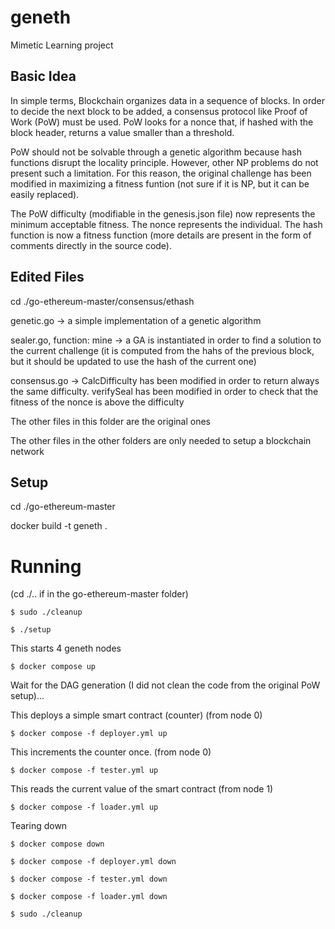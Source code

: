# geneth

Mimetic Learning project

## Basic Idea

In simple terms, Blockchain organizes data in a sequence of blocks. In order to decide the next block to be added, a consensus protocol like Proof of Work (PoW) must be used. PoW looks for a nonce that, if hashed with the block header, returns a value smaller than a threshold.

PoW should not be solvable through a genetic algorithm because hash functions disrupt the locality principle. However, other NP problems do not present such a limitation. For this reason, the original challenge has been modified in maximizing a fitness funtion (not sure if it is NP, but it can be easily replaced).

The PoW difficulty (modifiable in the genesis.json file) now represents the minimum acceptable fitness. The nonce represents the individual. The hash function is now a fitness function (more details are present in the form of comments directly in the source code).

## Edited Files

cd ./go-ethereum-master/consensus/ethash

genetic.go -> a simple implementation of  a genetic algorithm

sealer.go, function: mine -> a GA is instantiated in order to find a solution to the current challenge (it is computed from the hahs of the previous block, but it should be updated to use the hash of the current one)

consensus.go -> CalcDifficulty has been modified in order to return always the same difficulty. verifySeal has been modified in order to check that the fitness of the nonce is above the difficulty

The other files in this folder are the original ones

The other files in the other folders are only needed to setup a blockchain network

## Setup

cd ./go-ethereum-master

docker build -t geneth .

# Running 

(cd ./.. if in the go-ethereum-master folder)

```shell
$ sudo ./cleanup
```

```shell
$ ./setup
```

This starts 4 geneth nodes

```shell
$ docker compose up
```
Wait for the DAG generation (I did not clean the code from the original PoW setup)...

This deploys a simple smart contract (counter) (from node 0)

```shell
$ docker compose -f deployer.yml up
```

This increments the counter once.  (from node 0)

```shell
$ docker compose -f tester.yml up
```

This reads the current value of the smart contract (from node 1)

```shell
$ docker compose -f loader.yml up
```

Tearing down

```shell
$ docker compose down

$ docker compose -f deployer.yml down

$ docker compose -f tester.yml down

$ docker compose -f loader.yml down

$ sudo ./cleanup
```
